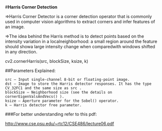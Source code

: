 #**Harris Corner Detection**

=>Harris Corner Detector is a corner detection operator that is commonly used in computer vision algorithms to extract corners and infer features of an image.

=>The idea behind the Harris method is to detect points based on the intensity variation in a localneighborhood: a small region around the feature should showa large intensity change when comparedwith windows shifted in any direction.


cv2.cornerHarris(src, blockSize, ksize, k) 

##Parameters Explained:	

    src – Input single-channel 8-bit or floating-point image.
    dst – Image to store the Harris detector responses. It has the type CV_32FC1 and the same size as src .
    blockSize – Neighborhood size (see the details on cornerEigenValsAndVecs() ).
    ksize – Aperture parameter for the Sobel() operator.
    k – Harris detector free parameter.



###For better understanding refer to this pdf:

http://www.cse.psu.edu/~rtc12/CSE486/lecture06.pdf

